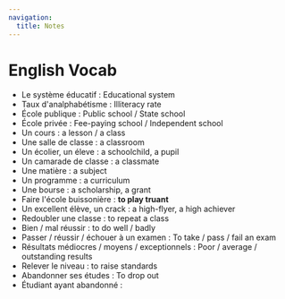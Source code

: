 ```yaml
---
navigation:
  title: Notes
---
```


# English Vocab

- Le système éducatif : Educational system
- Taux d'analphabétisme : Illiteracy rate
- École publique : Public school / State school
- École privée : Fee-paying school / Independent school
- Un cours : a lesson / a class
- Une salle de classe : a classroom
- Un écolier, un éleve : a schoolchild, a pupil
- Un camarade de classe : a classmate
- Une matière : a subject
- Un programme : a curriculum
- Une bourse : a scholarship, a grant
- Faire l'école buissonière : **to play truant**
- Un excellent élève, un crack : a high-flyer, a high achiever
- Redoubler une classe : to repeat a class
- Bien / mal réussir : to do well / badly
- Passer / réussir / échouer à un examen : To take / pass / fail an exam
- Résultats médiocres / moyens / exceptionnels : Poor / average / outstanding
  results
- Relever le niveau : to raise standards
- Abandonner ses études : To drop out
- Étudiant ayant abandonné :
